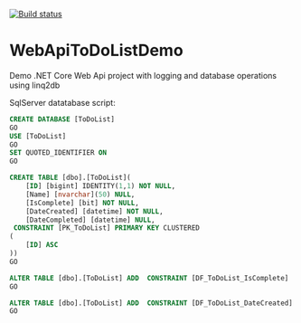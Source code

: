 [![Build status](https://ci.appveyor.com/api/projects/status/qsx5k8qr65aeectm?svg=true)](https://ci.appveyor.com/project/feeleen/webapitodolistdemo)

# WebApiToDoListDemo
Demo .NET Core Web Api project with logging and database operations using linq2db


SqlServer datatabase script:

```sql
CREATE DATABASE [ToDoList]
GO
USE [ToDoList]
GO
SET QUOTED_IDENTIFIER ON
GO

CREATE TABLE [dbo].[ToDoList](
	[ID] [bigint] IDENTITY(1,1) NOT NULL,
	[Name] [nvarchar](50) NULL,
	[IsComplete] [bit] NOT NULL,
	[DateCreated] [datetime] NOT NULL,
	[DateCompleted] [datetime] NULL,
 CONSTRAINT [PK_ToDoList] PRIMARY KEY CLUSTERED 
(
	[ID] ASC
))
GO

ALTER TABLE [dbo].[ToDoList] ADD  CONSTRAINT [DF_ToDoList_IsComplete]  DEFAULT ((0)) FOR [IsComplete]
GO

ALTER TABLE [dbo].[ToDoList] ADD  CONSTRAINT [DF_ToDoList_DateCreated]  DEFAULT (getdate()) FOR [DateCreated]
GO


```
